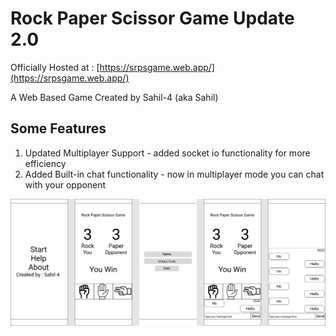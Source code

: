 # Rock Paper Scissor Game Update 2.0

Officially Hosted at : [https://srpsgame.web.app/](https://srpsgame.web.app/)

A Web Based Game Created by Sahil-4 (aka Sahil)

## Some Features

1. Updated Multiplayer Support - added socket io functionality for more efficiency
2. Added Built-in chat functionality - now in multiplayer mode you can chat with your opponent

![Design](rock%20paper%20scissor%20game%20Design.png)
